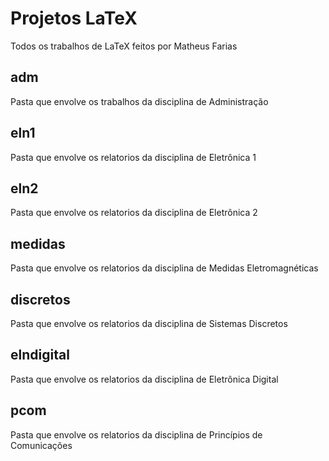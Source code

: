 # Projetos LaTeX
Todos os trabalhos de LaTeX feitos por Matheus Farias

## adm
Pasta que envolve os trabalhos da disciplina de Administração

## eln1
Pasta que envolve os relatorios da disciplina de Eletrônica 1

## eln2
Pasta que envolve os relatorios da disciplina de Eletrônica 2

## medidas
Pasta que envolve os relatorios da disciplina de Medidas Eletromagnéticas

## discretos
Pasta que envolve os relatorios da disciplina de Sistemas Discretos

## elndigital
Pasta que envolve os relatorios da disciplina de Eletrônica Digital

## pcom
Pasta que envolve os relatorios da disciplina de Princípios de Comunicações
